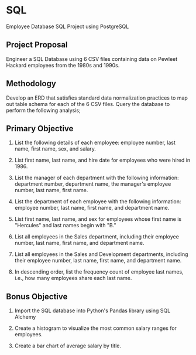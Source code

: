 # SQL 
Employee Database SQL Project using PostgreSQL

## Project Proposal
Engineer a SQL Database using 6 CSV files containing data on Pewleet Hackard employees from the 1980s and 1990s.

## Methodology
Develop an ERD that satisfies standard data normalization practices to map out table schema for each of the 6 CSV files.
Query the database to perform the following analysis;

## Primary Objective
1. List the following details of each employee: employee number, last name, first name, sex, and salary.

2. List first name, last name, and hire date for employees who were hired in 1986.

3. List the manager of each department with the following information: department number, department name, the manager's employee number, last name, first name.

4. List the department of each employee with the following information: employee number, last name, first name, and department name.

5. List first name, last name, and sex for employees whose first name is "Hercules" and last names begin with "B."

6. List all employees in the Sales department, including their employee number, last name, first name, and department name.

7. List all employees in the Sales and Development departments, including their employee number, last name, first name, and department name.

8. In descending order, list the frequency count of employee last names, i.e., how many employees share each last name.

## Bonus Objective
1. Import the SQL database into Python's Pandas library using SQL Alchemy

2. Create a histogram to visualize the most common salary ranges for employees.

3. Create a bar chart of average salary by title.
